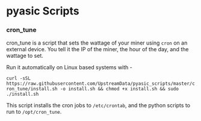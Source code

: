 # pyasic Scripts

### cron_tune
cron_tune is a script that sets the wattage of your miner using `cron` on an external device.  You tell it the IP of the miner, the hour of the day, and the wattage to set.

Run it automatically on Linux based systems with -

`curl -sSL https://raw.githubusercontent.com/UpstreamData/pyasic_scripts/master/cron_tune/install.sh -o install.sh && chmod +x install.sh && sudo ./install.sh`

This script installs the cron jobs to `/etc/crontab`, and the python scripts to run to `/opt/cron_tune`.